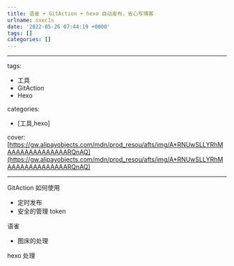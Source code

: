 ```yaml
---
title: 语雀 + GitAction + hexo 自动发布，省心写博客
urlname: sxec1s
date: '2022-05-26 07:44:19 +0000'
tags: []
categories: []
---
```


---

tags: 

- 工具
- GitAction
- Hexo


categories: 

- [工具,hexo]

cover:[https://gw.alipayobjects.com/mdn/prod_resou/afts/img/A*RNUwSLLYRhMAAAAAAAAAAAAAARQnAQ](https://gw.alipayobjects.com/mdn/prod_resou/afts/img/A*RNUwSLLYRhMAAAAAAAAAAAAAARQnAQ)

---

GitAction 如何使用

- 定时发布
- 安全的管理 token

语雀

- 图床的处理

hexo 处理
